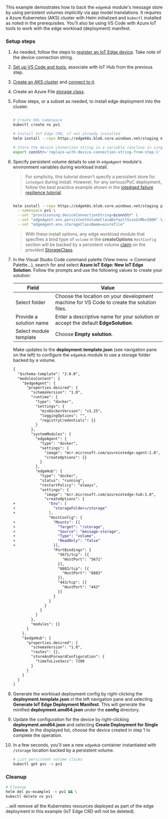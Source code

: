This example demostrates how to back the `edgeHub` module's message store by using persistent volumes *implicitly* via app model translations. It requires a Azure Kubernetes (AKS) cluster with Helm initialized and `kubectl` installed as noted in the prerequisites. You'll also be using VS Code with Azure IoT tools to work with the edge workload (deployment) manifest.

### Setup steps

1. As needed, follow the steps to [register an IoT Edge device](https://docs.microsoft.com/en-us/azure/iot-edge/quickstart-linux#register-an-iot-edge-device). Take note of the device connection string.

1. [Set up VS Code and tools](https://docs.microsoft.com/en-us/azure/iot-edge/tutorial-develop-for-linux#set-up-vs-code-and-tools), associate with IoT Hub from the previous step.

1. [Create an AKS cluster](https://docs.microsoft.com/azure/aks/kubernetes-walkthrough?view=azure-cli-latest#create-aks-cluster) and [connect to it](https://docs.microsoft.com/azure/aks/kubernetes-walkthrough?view=azure-cli-latest#connect-to-the-cluster).

1. Create an Azure File [storage class](https://docs.microsoft.com/azure/aks/azure-files-dynamic-pv#create-a-storage-class).

1. Follow steps, or a subset as needed, to install edge deployment into the cluster.

    ```bash

    # Create K8s namespace
    kubectl create ns pv1

    # Install IoT Edge CRD, if not already installed
    helm install --repo https://edgek8s.blob.core.windows.net/staging edge-crd edge-kubernetes-crd

    # Store the device connection string in a variable (enclose in single quotes)
    export connStr='replace-with-device-connection-string-from-step-1'

    ```

1. Specify persistent volume details to use in `edgeAgent` module's environment variables during workload install.

    > 
    > For simplicity, this tutorial doesn't specify a persistent store for `iotedged` during install. However, for any serious/PoC deployment, follow the best practice example shown in the [iotedged failure resilience tutorial](./ha.html).

    ```bash

    helm install --repo https://edgek8s.blob.core.windows.net/staging pv-example1 edge-kubernetes \
      --namespace pv1 \
      --set "provisioning.deviceConnectionString=$connStr" \
      --set "edgeAgent.env.persistentVolumeClaimDefaultSizeInMb=5000" \
      --set "edgeAgent.env.storageClassName=azurefile"

    ```

    >With these install options, any edge workload module that specifies a bind type of `volume` in the **createOptions** `HostConfig` section will be backed by a persistent volume [claim](https://kubernetes.io/docs/tasks/configure-pod-container/configure-persistent-volume-storage/#create-a-persistentvolumeclaim) on the provided [StorageClass](https://kubernetes.io/docs/concepts/storage/storage-classes/).


1. In the Visual Studio Code command palette (View menu -> Command Palette...), search for and select **Azure IoT Edge: New IoT Edge Solution**. Follow the prompts and use the following values to create your solution: 

   | Field | Value |
   | ----- | ----- |
   | Select folder | Choose the location on your development machine for VS Code to create the solution files. |
   | Provide a solution name | Enter a descriptive name for your solution or accept the default **EdgeSolution**. |
   | Select module template | Choose **Empty solution**. |

   Make updates to the **deployment.template.json** (see navigation pane on the left) to configure the `edgeHub` module to use a storage folder backed by a volume.

    ```diff
    {
      "$schema-template": "2.0.0",
      "modulesContent": {
        "$edgeAgent": {
          "properties.desired": {
            "schemaVersion": "1.0",
            "runtime": {
              "type": "docker",
              "settings": {
                "minDockerVersion": "v1.25",
                "loggingOptions": "",
                "registryCredentials": {}
              }
            },
            "systemModules": {
              "edgeAgent": {
                "type": "docker",
                "settings": {
                  "image": "mcr.microsoft.com/azureiotedge-agent:1.0",
                  "createOptions": {}
                }
              },
              "edgeHub": {
                "type": "docker",
                "status": "running",
                "restartPolicy": "always",
                "settings": {
                  "image": "mcr.microsoft.com/azureiotedge-hub:1.0",
                  "createOptions": {
    +               "Env": [
    +                 "storageFolder=/storage"
    +               ],
                    "HostConfig": {
    +                 "Mounts": [{
    +                   "Target": "/storage",
    +                   "Source": "message-storage",
    +                   "Type": "volume",
    +                   "ReadOnly": "false"
    +                 }],
                      "PortBindings": {
                        "5671/tcp": [{
                          "HostPort": "5671"
                        }],
                        "8883/tcp": [{
                          "HostPort": "8883"
                        }],
                        "443/tcp": [{
                          "HostPort": "443"
                        }]
                      }
                    }
                  }
                }
              }
            },
            "modules": {}
          }
        },
        "$edgeHub": {
          "properties.desired": {
            "schemaVersion": "1.0",
            "routes": {},
            "storeAndForwardConfiguration": {
              "timeToLiveSecs": 7200
            }
          }
        }
      }
    }

    ```

1. Generate the workload deployment config by right-clicking the **deployment.template.json** in the left navigation pane and selecting **Generate IoT Edge Deployment Manifest**. This will generate the minified **deployment.amd64.json** under the **config** directory.

1. Update the configuration for the device by right-clicking **deployment.amd64.json** and selecting **Create Deployment for Single Device**. In the displayed list, choose the device created in step 1 to complete the operation.

1. In a few seconds, you'll see a new `edgeHub` container instantiated with `/storage` location backed by a persistent volume.

    ```bash
    # List persistent volume claims 
    kubectl get pvc -n pv1
    ```

### Cleanup

```bash
# Cleanup
helm del pv-example1 -n pv1 && \
kubectl delete ns pv1
 ``` 
 ...will remove all the  Kubernetes resources deployed as part of the edge deployment in this example (IoT Edge CRD will not be deleted).